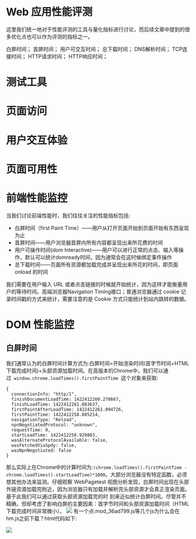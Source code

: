 

# Web 应用性能评测


这里我们统一地对于性能评测的工具与量化指标进行讨论，而后续文章中提到的很多优化点也可以作为评测的指标之一。


白屏时间；
首屏时间；
用户可交互时间；
总下载时间；
DNS解析时间；
TCP连接时间；
HTTP请求时间；
HTTP响应时间；



# 测试工具


# 页面访问


# 用户交互体验


# 页面可用性

# 前端性能监控
当我们讨论前端性能时，我们往往关注的性能指标包括:


- 白屏时间（first Paint Time）——用户从打开页面开始到页面开始有东西呈现为止
- 首屏时间——用户浏览器首屏内所有内容都呈现出来所花费的时间
- 用户可操作时间(dom Interactive)——用户可以进行正常的点击、输入等操作，默认可以统计domready时间，因为通常会在这时候绑定事件操作
- 总下载时间——页面所有资源都加载完成并呈现出来所花的时间，即页面 onload 的时间


我们需要在用户输入 URL 或者点击链接的时候就开始统计，因为这样才能衡量用户的等待时间。高端浏览器Navigation Timing接口；普通浏览器通过 cookie 记录时间戳的方式来统计，需要注意的是 Cookie 方式只能统计到站内跳转的数据。



# DOM 性能监控
## 白屏时间
我们通常认为的白屏时间计算方式为:白屏时间=开始渲染时间(首字节时间+HTML下载完成时间)+头部资源加载时间。在高版本的Chrome中，我们可以通过``` window.chrome.loadTimes().firstPaintTime ```这个对象来获取:
```
{
  connectionInfo: "http/1",
  finishDocumentLoadTime: 1422412260.278667,
  finishLoadTime: 1422412261.083637,
  firstPaintAfterLoadTime: 1422412261.094726,
  firstPaintTime: 1422412258.085214,
  navigationType: "Reload",
  npnNegotiatedProtocol: "unknown",
  requestTime: 0,
  startLoadTime: 1422412256.920803,
  wasAlternateProtocolAvailable: false,
  wasFetchedViaSpdy: false,
  wasNpnNegotiated: false
}
```
那么实际上在Chrome中的计算时间为:`(chrome.loadTimes().firstPaintTime - chrome.loadTimes().startLoadTime)*1000`。大部分浏览器没有特定函数，必须想其他办法来监测。仔细观察 WebPagetest 视图分析发现，白屏时间出现在头部外链资源加载完附近，因为浏览器只有加载并解析完头部资源才会真正渲染页面。基于此我们可以通过获取头部资源加载完的时 刻来近似统计白屏时间。尽管并不精确，但却考虑了影响白屏的主要因素：首字节时间和头部资源加载时间（HTML下载完成时间非常微小）。
![](http://img4.07net01.com/upload/images/2016/09/07/348706070643491.png)
有一个点:mod_36ad799.js等几个js为什么会在hm.js之前下载？html代码如下:

![](http://img4.07net01.com/upload/images/2016/09/07/348706070643492.png)





